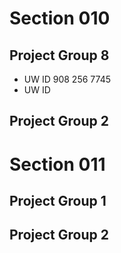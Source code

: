 # Section 010

## Project Group 8

   * UW ID 908 256 7745
   * UW ID

## Project Group 2

# Section 011

## Project Group 1

## Project Group 2
